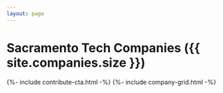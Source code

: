 ```yaml
---
layout: page
---
```


<h1 class="page-heading">Sacramento Tech Companies <span class="secondary">({{ site.companies.size }})</span></h1>

{%- include contribute-cta.html -%}
{%- include company-grid.html -%}
